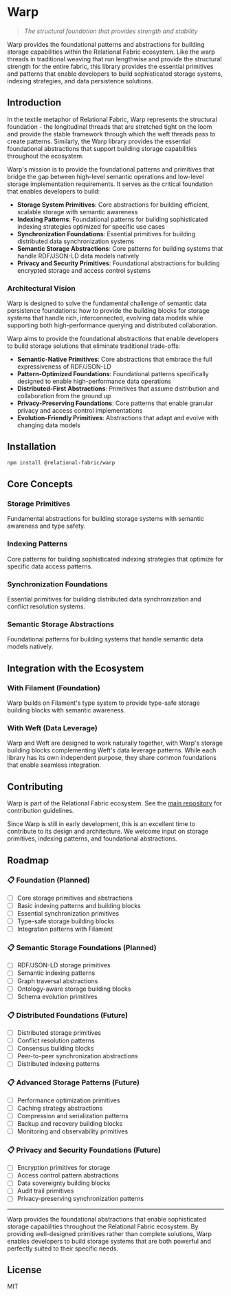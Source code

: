 # Warp

> *The structural foundation that provides strength and stability*

Warp provides the foundational patterns and abstractions for building storage capabilities within the Relational Fabric ecosystem. Like the warp threads in traditional weaving that run lengthwise and provide the structural strength for the entire fabric, this library provides the essential primitives and patterns that enable developers to build sophisticated storage systems, indexing strategies, and data persistence solutions.

## Introduction

In the textile metaphor of Relational Fabric, Warp represents the structural foundation - the longitudinal threads that are stretched tight on the loom and provide the stable framework through which the weft threads pass to create patterns. Similarly, the Warp library provides the essential foundational abstractions that support building storage capabilities throughout the ecosystem.

Warp's mission is to provide the foundational patterns and primitives that bridge the gap between high-level semantic operations and low-level storage implementation requirements. It serves as the critical foundation that enables developers to build:

- **Storage System Primitives**: Core abstractions for building efficient, scalable storage with semantic awareness
- **Indexing Patterns**: Foundational patterns for building sophisticated indexing strategies optimized for specific use cases
- **Synchronization Foundations**: Essential primitives for building distributed data synchronization systems
- **Semantic Storage Abstractions**: Core patterns for building systems that handle RDF/JSON-LD data models natively
- **Privacy and Security Primitives**: Foundational abstractions for building encrypted storage and access control systems

### Architectural Vision

Warp is designed to solve the fundamental challenge of semantic data persistence foundations: how to provide the building blocks for storage systems that handle rich, interconnected, evolving data models while supporting both high-performance querying and distributed collaboration.

Warp aims to provide the foundational abstractions that enable developers to build storage solutions that eliminate traditional trade-offs:

- **Semantic-Native Primitives**: Core abstractions that embrace the full expressiveness of RDF/JSON-LD 
- **Pattern-Optimized Foundations**: Foundational patterns specifically designed to enable high-performance data operations
- **Distributed-First Abstractions**: Primitives that assume distribution and collaboration from the ground up  
- **Privacy-Preserving Foundations**: Core patterns that enable granular privacy and access control implementations
- **Evolution-Friendly Primitives**: Abstractions that adapt and evolve with changing data models

## Installation

```bash
npm install @relational-fabric/warp
```

## Core Concepts

### Storage Primitives

Fundamental abstractions for building storage systems with semantic awareness and type safety.

### Indexing Patterns

Core patterns for building sophisticated indexing strategies that optimize for specific data access patterns.

### Synchronization Foundations

Essential primitives for building distributed data synchronization and conflict resolution systems.

### Semantic Storage Abstractions

Foundational patterns for building systems that handle semantic data models natively.

## Integration with the Ecosystem

### With Filament (Foundation)

Warp builds on Filament's type system to provide type-safe storage building blocks with semantic awareness.

### With Weft (Data Leverage)

Warp and Weft are designed to work naturally together, with Warp's storage building blocks complementing Weft's data leverage patterns. While each library has its own independent purpose, they share common foundations that enable seamless integration.

## Contributing

Warp is part of the Relational Fabric ecosystem. See the [main repository](../../) for contribution guidelines.

Since Warp is still in early development, this is an excellent time to contribute to its design and architecture. We welcome input on storage primitives, indexing patterns, and foundational abstractions.

## Roadmap

### 📋 Foundation (Planned)
- [ ] Core storage primitives and abstractions
- [ ] Basic indexing patterns and building blocks
- [ ] Essential synchronization primitives
- [ ] Type-safe storage building blocks
- [ ] Integration patterns with Filament

### 📋 Semantic Storage Foundations (Planned)
- [ ] RDF/JSON-LD storage primitives
- [ ] Semantic indexing patterns
- [ ] Graph traversal abstractions
- [ ] Ontology-aware storage building blocks
- [ ] Schema evolution primitives

### 📋 Distributed Foundations (Future)
- [ ] Distributed storage primitives
- [ ] Conflict resolution patterns
- [ ] Consensus building blocks
- [ ] Peer-to-peer synchronization abstractions
- [ ] Distributed indexing patterns

### 📋 Advanced Storage Patterns (Future)
- [ ] Performance optimization primitives
- [ ] Caching strategy abstractions
- [ ] Compression and serialization patterns
- [ ] Backup and recovery building blocks
- [ ] Monitoring and observability primitives

### 📋 Privacy and Security Foundations (Future)
- [ ] Encryption primitives for storage
- [ ] Access control pattern abstractions
- [ ] Data sovereignty building blocks
- [ ] Audit trail primitives
- [ ] Privacy-preserving synchronization patterns

---

Warp provides the foundational abstractions that enable sophisticated storage capabilities throughout the Relational Fabric ecosystem. By providing well-designed primitives rather than complete solutions, Warp enables developers to build storage systems that are both powerful and perfectly suited to their specific needs.

## License

MIT